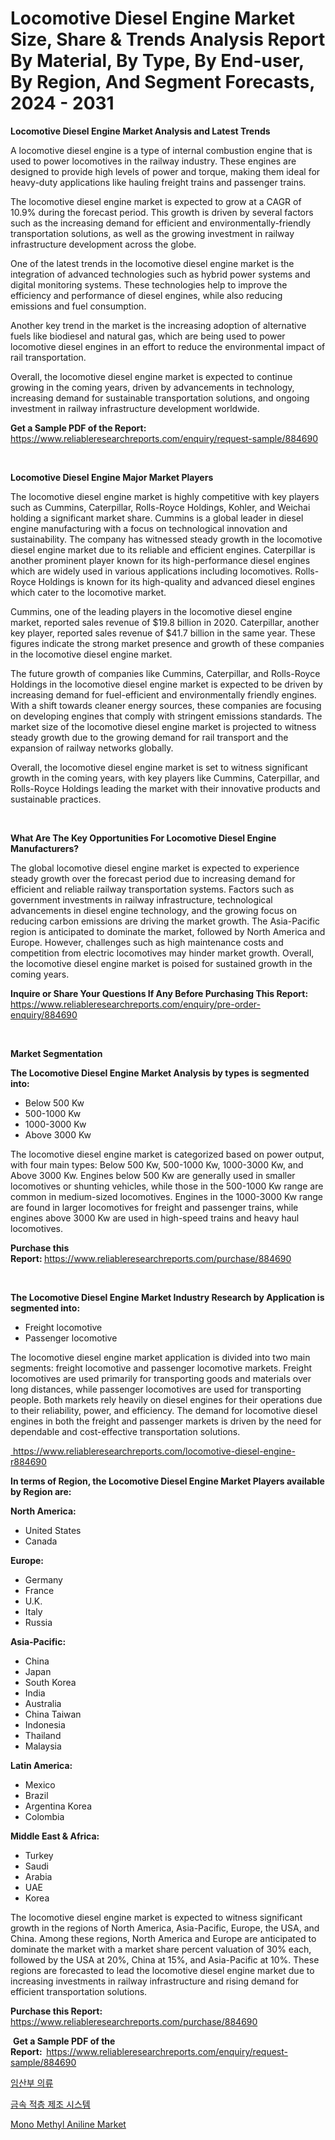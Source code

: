 <p><h1>Locomotive Diesel Engine Market Size, Share & Trends Analysis Report By Material, By Type, By End-user, By Region, And Segment Forecasts, 2024 - 2031</h1></p><p><strong>Locomotive Diesel Engine Market Analysis and Latest Trends</strong></p>
<p><p>A locomotive diesel engine is a type of internal combustion engine that is used to power locomotives in the railway industry. These engines are designed to provide high levels of power and torque, making them ideal for heavy-duty applications like hauling freight trains and passenger trains.</p><p>The locomotive diesel engine market is expected to grow at a CAGR of 10.9% during the forecast period. This growth is driven by several factors such as the increasing demand for efficient and environmentally-friendly transportation solutions, as well as the growing investment in railway infrastructure development across the globe.</p><p>One of the latest trends in the locomotive diesel engine market is the integration of advanced technologies such as hybrid power systems and digital monitoring systems. These technologies help to improve the efficiency and performance of diesel engines, while also reducing emissions and fuel consumption.</p><p>Another key trend in the market is the increasing adoption of alternative fuels like biodiesel and natural gas, which are being used to power locomotive diesel engines in an effort to reduce the environmental impact of rail transportation.</p><p>Overall, the locomotive diesel engine market is expected to continue growing in the coming years, driven by advancements in technology, increasing demand for sustainable transportation solutions, and ongoing investment in railway infrastructure development worldwide.</p></p>
<p><strong>Get a Sample PDF of the Report:&nbsp;</strong> <a href="https://www.reliableresearchreports.com/enquiry/request-sample/884690">https://www.reliableresearchreports.com/enquiry/request-sample/884690</a></p>
<p>&nbsp;</p>
<p><strong>Locomotive Diesel Engine Major Market Players</strong></p>
<p><p>The locomotive diesel engine market is highly competitive with key players such as Cummins, Caterpillar, Rolls-Royce Holdings, Kohler, and Weichai holding a significant market share. Cummins is a global leader in diesel engine manufacturing with a focus on technological innovation and sustainability. The company has witnessed steady growth in the locomotive diesel engine market due to its reliable and efficient engines. Caterpillar is another prominent player known for its high-performance diesel engines which are widely used in various applications including locomotives. Rolls-Royce Holdings is known for its high-quality and advanced diesel engines which cater to the locomotive market.</p><p>Cummins, one of the leading players in the locomotive diesel engine market, reported sales revenue of $19.8 billion in 2020. Caterpillar, another key player, reported sales revenue of $41.7 billion in the same year. These figures indicate the strong market presence and growth of these companies in the locomotive diesel engine market.</p><p>The future growth of companies like Cummins, Caterpillar, and Rolls-Royce Holdings in the locomotive diesel engine market is expected to be driven by increasing demand for fuel-efficient and environmentally friendly engines. With a shift towards cleaner energy sources, these companies are focusing on developing engines that comply with stringent emissions standards. The market size of the locomotive diesel engine market is projected to witness steady growth due to the growing demand for rail transport and the expansion of railway networks globally.</p><p>Overall, the locomotive diesel engine market is set to witness significant growth in the coming years, with key players like Cummins, Caterpillar, and Rolls-Royce Holdings leading the market with their innovative products and sustainable practices.</p></p>
<p>&nbsp;</p>
<p><strong>What Are The Key Opportunities For Locomotive Diesel Engine Manufacturers?</strong></p>
<p><p>The global locomotive diesel engine market is expected to experience steady growth over the forecast period due to increasing demand for efficient and reliable railway transportation systems. Factors such as government investments in railway infrastructure, technological advancements in diesel engine technology, and the growing focus on reducing carbon emissions are driving the market growth. The Asia-Pacific region is anticipated to dominate the market, followed by North America and Europe. However, challenges such as high maintenance costs and competition from electric locomotives may hinder market growth. Overall, the locomotive diesel engine market is poised for sustained growth in the coming years.</p></p>
<p><strong>Inquire or Share Your Questions If Any Before Purchasing This Report:</strong> <a href="https://www.reliableresearchreports.com/enquiry/pre-order-enquiry/884690">https://www.reliableresearchreports.com/enquiry/pre-order-enquiry/884690</a></p>
<p>&nbsp;</p>
<p><strong>Market Segmentation</strong></p>
<p><strong>The Locomotive Diesel Engine Market Analysis by types is segmented into:</strong></p>
<p><ul><li>Below 500 Kw</li><li>500-1000 Kw</li><li>1000-3000 Kw</li><li>Above 3000 Kw</li></ul></p>
<p><p>The locomotive diesel engine market is categorized based on power output, with four main types: Below 500 Kw, 500-1000 Kw, 1000-3000 Kw, and Above 3000 Kw. Engines below 500 Kw are generally used in smaller locomotives or shunting vehicles, while those in the 500-1000 Kw range are common in medium-sized locomotives. Engines in the 1000-3000 Kw range are found in larger locomotives for freight and passenger trains, while engines above 3000 Kw are used in high-speed trains and heavy haul locomotives.</p></p>
<p><strong>Purchase this Report:&nbsp;</strong><a href="https://www.reliableresearchreports.com/purchase/884690">https://www.reliableresearchreports.com/purchase/884690</a></p>
<p>&nbsp;</p>
<p><strong>The Locomotive Diesel Engine Market Industry Research by Application is segmented into:</strong></p>
<p><ul><li>Freight locomotive</li><li>Passenger locomotive</li></ul></p>
<p><p>The locomotive diesel engine market application is divided into two main segments: freight locomotive and passenger locomotive markets. Freight locomotives are used primarily for transporting goods and materials over long distances, while passenger locomotives are used for transporting people. Both markets rely heavily on diesel engines for their operations due to their reliability, power, and efficiency. The demand for locomotive diesel engines in both the freight and passenger markets is driven by the need for dependable and cost-effective transportation solutions.</p></p>
<p><a href="https://www.reliableresearchreports.com/locomotive-diesel-engine-r884690">&nbsp;https://www.reliableresearchreports.com/locomotive-diesel-engine-r884690</a></p>
<p><strong>In terms of Region, the Locomotive Diesel Engine Market Players available by Region are:</strong></p>
<p>
    <p> <strong> North America: </strong>
        <ul>
            <li>United States</li>
            <li>Canada</li>
        </ul>
        </p> 
    <p> <strong> Europe: </strong>
        <ul>
            <li>Germany</li>
            <li>France</li>
            <li>U.K.</li>
            <li>Italy</li>
            <li>Russia</li>
        </ul>
        </p> 
    <p> <strong> Asia-Pacific: </strong>
        <ul>
            <li>China</li>
            <li>Japan</li>
            <li>South Korea</li>
            <li>India</li>
            <li>Australia</li>
            <li>China Taiwan</li>
            <li>Indonesia</li>
            <li>Thailand</li>
            <li>Malaysia</li>
        </ul>
        </p> 
    <p> <strong> Latin America: </strong>
        <ul>
            <li>Mexico</li>
            <li>Brazil</li>
            <li>Argentina Korea</li>
            <li>Colombia</li>
        </ul>
        </p> 
    <p> <strong> Middle East & Africa: </strong>
        <ul>
            <li>Turkey</li>
            <li>Saudi</li>
            <li>Arabia</li>
            <li>UAE</li>
            <li>Korea</li>
        </ul>
    </p>
    </p>
<p><p>The locomotive diesel engine market is expected to witness significant growth in the regions of North America, Asia-Pacific, Europe, the USA, and China. Among these regions, North America and Europe are anticipated to dominate the market with a market share percent valuation of 30% each, followed by the USA at 20%, China at 15%, and Asia-Pacific at 10%. These regions are forecasted to lead the locomotive diesel engine market due to increasing investments in railway infrastructure and rising demand for efficient transportation solutions.</p></p>
<p><strong>Purchase this Report: </strong><a href="https://www.reliableresearchreports.com/purchase/884690">https://www.reliableresearchreports.com/purchase/884690</a></p>
<p>&nbsp;<strong>Get a Sample PDF of the Report:&nbsp;&nbsp;</strong><a href="https://www.reliableresearchreports.com/enquiry/request-sample/884690">https://www.reliableresearchreports.com/enquiry/request-sample/884690</a></p>
<p><strong></strong></p>
<p><p><a href="https://medium.com/@genius6587678/%EC%82%B0%EB%AA%A8%EB%B3%B5-%EC%8B%9C%EC%9E%A5%EC%9D%80-%EC%8B%9C%EC%9E%A5-%EC%A0%90%EC%9C%A0%EC%9C%A8-%EC%8B%9C%EC%9E%A5-%EB%8F%99%ED%96%A5-%EB%B0%8F-%EC%8B%9C%EC%9E%A5-%EC%84%B1%EC%9E%A5%EC%97%90-%EB%8C%80%ED%95%9C-%EC%A0%95%EB%B3%B4%EB%A5%BC-%EC%A0%9C%EA%B3%B5%ED%95%A9%EB%8B%88%EB%8B%A4-76e0211b8b91">임산부 의류</a></p><p><a href="https://medium.com/@heatherelasquez5675/%EA%B8%88%EC%86%8D-%EC%B2%A8%EA%B0%80-%EC%A0%9C%EC%A1%B0-%EC%8B%9C%EC%8A%A4%ED%85%9C-%EC%8B%9C%EC%9E%A5-%EA%B2%BD%EC%9F%81-%EB%B6%84%EC%84%9D-%EC%8B%9C%EC%9E%A5-%EB%8F%99%ED%96%A5-%EB%B0%8F-2031%EB%85%84%EA%B9%8C%EC%A7%80%EC%9D%98-%EC%A0%84%EB%A7%9D-ca6b2d9fdb7b">금속 적층 제조 시스템</a></p><p><a href="https://frill-swim-3cd.notion.site/Mono-Methyl-Aniline-Market-Furnish-Information-about-Market-Size-Market-Share-Market-Dynamics-and-610ae039060e4354a2e9ac19c22213a4">Mono Methyl Aniline Market</a></p></p>